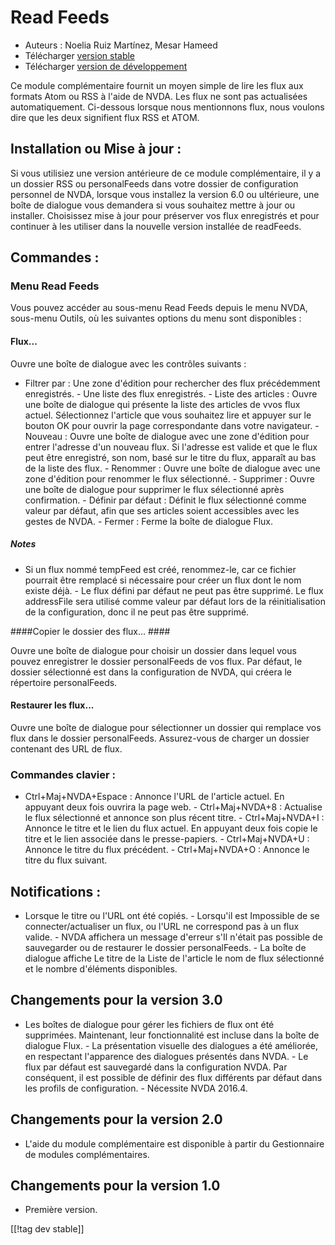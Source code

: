 # Read Feeds #

* Auteurs : Noelia Ruiz Martínez, Mesar Hameed
* Télécharger [version stable][1]
* Télécharger [version de développement][2]

Ce module complémentaire fournit un moyen simple de lire les flux aux
formats Atom ou RSS à l'aide de NVDA. Les flux ne sont pas actualisées
automatiquement.  Ci-dessous lorsque nous mentionnons flux, nous voulons
dire que les deux signifient flux RSS et ATOM.

## Installation ou Mise à jour : ##

Si vous utilisiez une version antérieure de ce module complémentaire, il y a
un dossier RSS ou personalFeeds dans votre dossier de configuration
personnel de NVDA, lorsque vous installez la version 6.0 ou ultérieure, une
boîte de dialogue vous demandera si vous souhaitez mettre à jour ou
installer.  Choisissez mise à jour pour préserver vos flux enregistrés et
pour continuer à les utiliser dans la nouvelle version installée de
readFeeds.

## Commandes : ##

### Menu Read Feeds ###

Vous pouvez accéder au sous-menu Read Feeds depuis le menu NVDA, sous-menu
Outils, où les suivantes  options du menu sont disponibles :

#### Flux... ####

Ouvre une boîte de dialogue avec les contrôles suivants :

- Filtrer par : Une zone d'édition pour rechercher des flux précédemment
enregistrés.  - Une liste des flux enregistrés.  - Liste des articles :
Ouvre une boîte de dialogue qui présente la liste des articles de vvos flux
actuel. Sélectionnez l'article que vous souhaitez lire et appuyer sur le
bouton OK pour ouvrir la page correspondante dans votre navigateur.  -
Nouveau : Ouvre une boîte de dialogue avec une zone d'édition pour entrer
l'adresse d'un nouveau flux. Si l'adresse est valide et que le flux peut
être enregistré, son nom, basé sur le titre du flux, apparaît au bas de la
liste des flux.  - Renommer : Ouvre une boîte de dialogue avec une zone
d'édition pour renommer le flux sélectionné.  - Supprimer : Ouvre une boîte
de dialogue pour supprimer le flux sélectionné après confirmation.  -
Définir par défaut : Définit le flux sélectionné comme valeur par défaut,
afin que ses articles soient accessibles avec les gestes de NVDA.  - Fermer
: Ferme la boîte de dialogue Flux.

##### Notes #####
- Si un flux nommé tempFeed est créé, renommez-le, car ce fichier pourrait
être remplacé si nécessaire pour créer un flux dont le nom existe déjà. - Le
flux défini par défaut ne peut pas être supprimé. Le flux addressFile sera
utilisé comme valeur par défaut lors de la réinitialisation de la
configuration, donc il ne peut pas être supprimé.

####Copier le dossier des flux... ####

Ouvre une boîte de dialogue pour choisir un dossier dans lequel vous pouvez
enregistrer le dossier personalFeeds de vos flux. Par défaut, le dossier
sélectionné est dans la configuration de NVDA, qui créera le répertoire
personalFeeds.

#### Restaurer les flux... ####

Ouvre une boîte de dialogue pour sélectionner un dossier qui remplace vos
flux dans le dossier personalFeeds. Assurez-vous de charger un dossier
contenant des URL de flux.

### Commandes clavier : ###

- Ctrl+Maj+NVDA+Espace : Annonce l'URL de l'article actuel. En appuyant deux
fois ouvrira la page web.  - Ctrl+Maj+NVDA+8 : Actualise le flux sélectionné
et annonce son plus récent titre.  - Ctrl+Maj+NVDA+I : Annonce le titre et
le lien du flux actuel. En appuyant deux fois copie le titre et le lien
associée dans le presse-papiers.  - Ctrl+Maj+NVDA+U : Annonce le titre du
flux précédent.  - Ctrl+Maj+NVDA+O : Annonce le titre du flux suivant.

## Notifications : ##

- Lorsque le titre ou l'URL ont été copiés.  - Lorsqu'il est Impossible de
se connecter/actualiser un flux, ou l'URL ne correspond pas à un flux
valide.  - NVDA affichera un message d'erreur s'Il n'était pas possible de
sauvegarder ou de restaurer le dossier personalFeeds.  - La boîte de
dialogue affiche Le titre de la Liste de l'article le nom de flux
sélectionné et le nombre d'éléments disponibles.


## Changements pour la version 3.0 ##
- Les boîtes de dialogue pour gérer les fichiers de flux ont été
supprimées. Maintenant, leur fonctionnalité est incluse dans la boîte de
dialogue Flux.  - La présentation visuelle des dialogues a été améliorée, en
respectant l'apparence des dialogues présentés dans NVDA.  - Le flux par
défaut est sauvegardé dans la configuration NVDA. Par conséquent, il est
possible de définir des flux différents par défaut dans les profils de
configuration.  - Nécessite NVDA 2016.4.


## Changements pour la version 2.0 ##
- L'aide du module complémentaire est disponible à partir du Gestionnaire de
modules complémentaires.

## Changements pour la version 1.0 ##
- Première version.

[[!tag dev stable]]

[1]: http://addons.nvda-project.org/files/get.php?file=rf

[2]: http://addons.nvda-project.org/files/get.php?file=rf-dev
